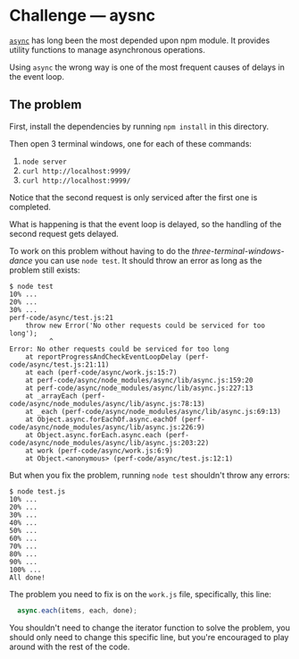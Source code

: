 # Challenge — aysnc

[`async`](https://www.npmjs.com/package/async) has long been the most depended
upon npm module. It provides utility functions to manage asynchronous operations.

Using `async` the wrong way is one of the most frequent causes of delays in
the event loop.

## The problem

First, install the dependencies by running `npm install` in this directory.

Then open 3 terminal windows, one for each of these commands:

1. `node server`
2. `curl http://localhost:9999/`
3. `curl http://localhost:9999/`

Notice that the second request is only serviced after the first one is completed.

What is happening is that the event loop is delayed, so the handling of the second request gets delayed.

To work on this problem without having to do the *three-terminal-windows-dance* you can use `node test`.
It should throw an error as long as the problem still exists:

```
$ node test
10% ...
20% ...
30% ...
perf-code/async/test.js:21
    throw new Error('No other requests could be serviced for too long');
          ^
Error: No other requests could be serviced for too long
    at reportProgressAndCheckEventLoopDelay (perf-code/async/test.js:21:11)
    at each (perf-code/async/work.js:15:7)
    at perf-code/async/node_modules/async/lib/async.js:159:20
    at perf-code/async/node_modules/async/lib/async.js:227:13
    at _arrayEach (perf-code/async/node_modules/async/lib/async.js:78:13)
    at _each (perf-code/async/node_modules/async/lib/async.js:69:13)
    at Object.async.forEachOf.async.eachOf (perf-code/async/node_modules/async/lib/async.js:226:9)
    at Object.async.forEach.async.each (perf-code/async/node_modules/async/lib/async.js:203:22)
    at work (perf-code/async/work.js:6:9)
    at Object.<anonymous> (perf-code/async/test.js:12:1)
```

But when you fix the problem, running `node test` shouldn't throw any errors:

```
$ node test.js
10% ...
20% ...
30% ...
40% ...
50% ...
60% ...
70% ...
80% ...
90% ...
100% ...
All done!
```

The problem you need to fix is on the `work.js` file, specifically, this line:

```javascript
  async.each(items, each, done);
```

You shouldn't need to change the iterator function to solve the problem, you should only need to change this specific line, but you're encouraged to play around with the rest of the code.

